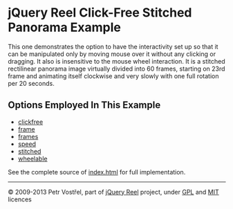 jQuery Reel Click-Free Stitched Panorama Example
================================================

This one demonstrates the option to have the interactivity set up
so that it can be manipulated only by moving mouse over it without any
clicking or dragging. It also is insensitive to the mouse wheel
interaction. It is a stitched rectilinear panorama image virtually
divided into 60 frames, starting on 23rd frame and animating itself
clockwise and very slowly with one full rotation per 20 seconds.


Options Employed In This Example
--------------------------------

- [clickfree](http://jquery.vostrel.net/reel#clickfree)
- [frame](http://jquery.vostrel.net/reel#frame)
- [frames](http://jquery.vostrel.net/reel#frames)
- [speed](http://jquery.vostrel.net/reel#speed)
- [stitched](http://jquery.vostrel.net/reel#stitched)
- [wheelable](http://jquery.vostrel.net/reel#wheelable)

See the complete source of [index.html](index.html) for full
implementation.

---
&copy; 2009-2013 Petr Vostřel, part of [jQuery Reel][reel] project, under [GPL][GPL] and [MIT][MIT] licences



[reel]:http://jquery.vostrel.net/reel
[GPL]:http://opensource.org/licenses/GPL-2.0
[MIT]:http://opensource.org/licenses/MIT
